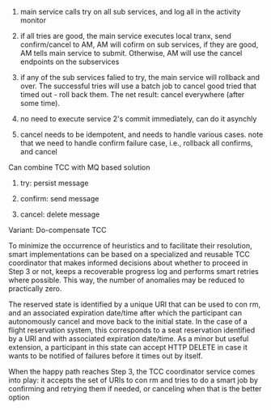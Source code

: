 1. main service calls try on all sub services, and log all in the activity monitor


3. if all tries are good, the main service executes local tranx, send confirm/cancel to AM, AM will cofirm on sub services, if they are good, AM tells main service to submit. Otherwise, AM will use the cancel endpoints on the subservices 

4. if any of the sub services falied to try, the main service will rollback and over. The successful tries will use a batch job to cancel good tried that timed out - roll back them.  The net result: cancel everywhere (after some time).

5. no need to execute service 2's commit immediately, can do it asynchly

6. cancel needs to be idempotent, and needs to handle various cases. note that we need to handle confirm failure case, i.e., rollback all confirms, and cancel





Can combine TCC with MQ based solution

1. try: persist message

2. confirm: send message

3. cancel: delete message

Variant: Do-compensate TCC


To minimize the occurrence of heuristics and to facilitate their resolution, smart implementations can be based on a specialized and reusable TCC coordinator that makes informed decisions about whether to proceed in Step 3 or not, keeps a recoverable progress log and performs smart retries where possible. This way, the number of anomalies may be reduced to practically zero.

The reserved state is identified by a unique URI that can be used to con rm, and an associated expiration date/time after which the participant can autonomously cancel and move back to the initial state. In the case of a flight reservation system, this corresponds to a seat reservation identified by a URI and with associated expiration date/time. As a minor but useful extension, a participant in this state can accept HTTP DELETE in case it wants to be notified of failures before it times out by itself.

When the happy path reaches Step 3, the TCC coordinator service comes into play: it accepts the set of URIs to con rm and tries to do a smart job by confirming and retrying them if needed,
or canceling when that is the better option







